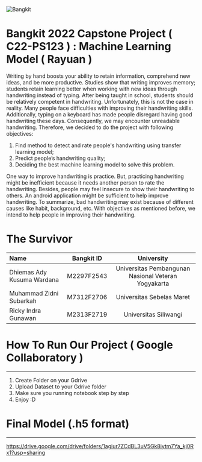 ![Bangkit](https://lh3.googleusercontent.com/J2QI0L3vJwv63Sm3isI90ctxuxznz67dAtJQN2vu7wnUuwt9Wc-WI7VuIhwvr0yVrDPfc7kBN5usZz75nDW_k96pCfcZBxnfNzvVS0g=w600)
# Bangkit 2022 Capstone Project ( C22-PS123 ) : Machine Learning Model ( Rayuan )
Writing by hand boosts your ability to retain information, comprehend new ideas, and be more
productive. Studies show that writing improves memory; students retain learning better when
working with new ideas through handwriting instead of typing. After being taught in school,
students should be relatively competent in handwriting. Unfortunately, this is not the case in
reality. Many people face difficulties with improving their handwriting skills. Additionally, typing
on a keyboard has made people disregard having good handwriting these days. Consequently,
we may encounter unreadable handwriting. Therefore, we decided to do the project with
following objectives:
1. Find method to detect and rate people's handwriting using transfer learning model;
2. Predict people’s handwriting quality;
3. Deciding the best machine learning model to solve this problem.

One way to improve handwriting is practice. But, practicing handwriting might be inefficient
because it needs another person to rate the handwriting. Besides, people may feel insecure to
show their handwriting to others. An android application might be sufficient to help improve
handwriting. To summarize, bad handwriting may exist because of different causes like habit,
background, etc. With objectives as mentioned before, we intend to help people in improving
their handwriting.

# The Survivor

Name | Bangkit ID | University
:---|:---:|:---:
Dhiemas Ady Kusuma Wardana | M2297F2543 | Universitas Pembangunan Nasional Veteran Yogyakarta
Muhammad Zidni Subarkah | M7312F2706 | Universitas Sebelas Maret
Ricky Indra Gunawan | M2313F2719 | Universitas Siliwangi

# How To Run Our Project ( Google Collaboratory )
----------
1. Create Folder on your Gdrive
2. Upload Dataset to your Gdrive folder
3. Make sure you running notebook step by step 
4. Enjoy :D

# Final Model (.h5 format)
----------
https://drive.google.com/drive/folders/1agiur7ZCdBL3uV5Gk8iytm7Ya_kj0Rx1?usp=sharing



